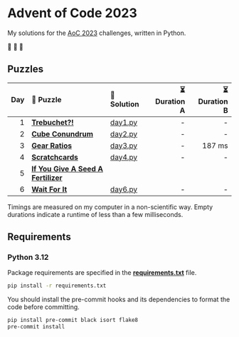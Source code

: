 # Advent of Code 2023

My solutions for the [AoC 2023](https://adventofcode.com/2023) challenges, written in Python.

🎄 🎄 🎄

## Puzzles

| Day | 🧩 Puzzle                                                                  | 🐍 Solution            | ⏳ Duration A | ⏳ Duration B |
| --: | :------------------------------------------------------------------------- | :--------------------- | ------------: | ------------: |
|   1 | **[Trebuchet?!](https://adventofcode.com/2023/day/1)**                     | [day1.py](src/day1.py) |             - |             - |
|   2 | **[Cube Conundrum](https://adventofcode.com/2023/day/2)**                  | [day2.py](src/day2.py) |             - |             - |
|   3 | **[Gear Ratios](https://adventofcode.com/2023/day/3)**                     | [day3.py](src/day3.py) |             - |        187 ms |
|   4 | **[Scratchcards](https://adventofcode.com/2023/day/4)**                    | [day4.py](src/day4.py) |             - |             - |
|   5 | **[If You Give A Seed A Fertilizer](https://adventofcode.com/2023/day/5)** |                        |               |               |
|   6 | **[Wait For It](https://adventofcode.com/2023/day/6)**                     | [day6.py](src/day6.py) |             - |             - |

Timings are measured on my computer in a non-scientific way.
Empty durations indicate a runtime of less than a few milliseconds.

## Requirements

### Python 3.12

Package requirements are specified in the **[requirements.txt](requirements.txt)** file.

```sh
pip install -r requirements.txt
```

You should install the pre-commit hooks and its dependencies to format the code before committing.

```sh
pip install pre-commit black isort flake8
pre-commit install
```
